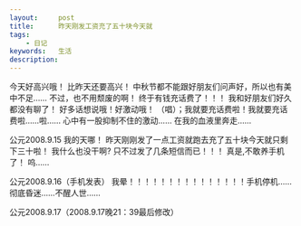 ```yaml
---
layout: 	post
title: 		昨天刚发工资充了五十块今天就
tags: 
	- 日记
keywords: 	生活
description: 	
---
```

今天好高兴哦！
比昨天还要高兴！
中秋节都不能跟好朋友们问声好，所以也有美中不足……
不过，也不用颓废的啊！
终于有钱充话费了！！！
我和好朋友们好久都没有聊了！
好多话想说哦！好激动哦！
（唱）；我就要充话费啦！我就要充话费啦……啦……
心中有一股抑制不住的激动……
在我的血液里奔走……

公元2008.9.15
我的天哪！
昨天刚刚发了一点工资就跑去充了五十块今天就只剩下三十啦！
我什么也没干啊?
只不过发了几条短信而已！！！
真是,不敢养手机了！
呜……

公元2008.9.16（手机发表）
我晕！！！！！！！！！！！！！！！手机停机……
彻底昏迷……不醒人世……

公元2008.9.17（2008.9.17晚21：39最后修改）